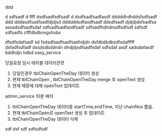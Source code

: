 ddd

d
sdfsadf
d
ffff
dsdfsadfsdfsadf
d
dsdfsadfsadfasdf
dddddhdhddsfsdfsadf
ddd
dddasdfsadfsadfdjdjsd
ddddddsdfasdfsadf
ddsdfsadf
djdjdjdsfsadfsa
assadsdfsadfsdaf
sdfsadfsadfasdfsadf
sdfsadfhdhdnsdfsdfsdf
sdfsdf
sdfsadfs
cfffdbdbnxgxhxbx

dfsdfsdafsadf
sd
fsdsdfsadfsadfsadhdjdn
dsfdbdbdbsdfsdafffff
dsfadfsdfadf
dssdsdbddndn
dhdjdjsdfsadfsdaf
sdfsdaf
asdf
sadsdafasdf
bddhdjn
hdbd
easy_service


당일요청 임시 테이블 데이터관련
1. 당일인경우 tblChainOpenTheDay 데이터 생성
2. 현재 tblChainOpen , tblChainOpenTheDay merge 후 openText 생성
3. 현재 매장에 대해 openText 업데이트

admin_service
10분 배치
1. tblChainOpenTheDay 데이터중 startTime,endTime, 지난 chainNos 뽑음.
2. 현재 tblChainOpen로 openText 생성 후 업데이트
2. tblChainOpenTheDay 데이터 삭제

sdf
dsf
sdf
sdfsdfsdf


